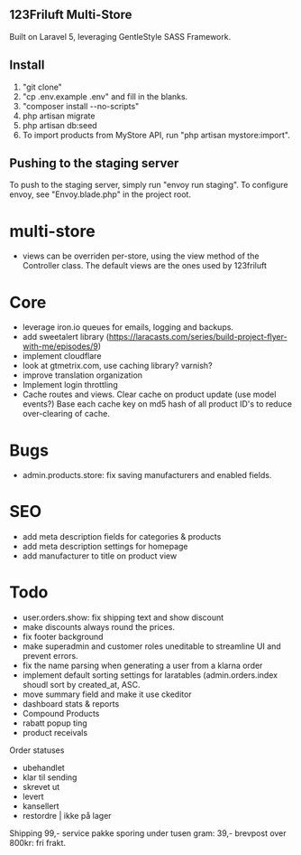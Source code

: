 ## 123Friluft Multi-Store
Built on Laravel 5, leveraging GentleStyle SASS Framework.

## Install

1. "git clone"
2. "cp .env.example .env" and fill in the blanks.
3. "composer install --no-scripts"
4. php artisan migrate
5. php artisan db:seed
8. To import products from MyStore API, run "php artisan mystore:import".

## Pushing to the staging server
To push to the staging server, simply run "envoy run staging".
To configure envoy, see "Envoy.blade.php" in the project root.

# multi-store
- views can be overriden per-store, using the view method of the Controller class. The default views are the ones used by 123friluft

# Core
- leverage iron.io queues for emails, logging and backups.
- add sweetalert library (https://laracasts.com/series/build-project-flyer-with-me/episodes/9)
- implement cloudflare
- look at gtmetrix.com, use caching library? varnish?
- improve translation organization
- Implement login throttling
- Cache routes and views. Clear cache on product update (use model events?) Base each cache key on md5 hash of all product ID's to reduce over-clearing of cache.

# Bugs
- admin.products.store: fix saving manufacturers and enabled fields.

# SEO
- add meta description fields for categories & products
- add meta description settings for homepage
- add manufacturer to title on product view

# Todo
- user.orders.show: fix shipping text and show discount
- make discounts always round the prices.
- fix footer background
- make superadmin and customer roles uneditable to streamline UI and prevent errors.
- fix the name parsing when generating a user from a klarna order
- implement default sorting settings for laratables (admin.orders.index shoudl sort by created_at, ASC.
- move summary field and make it use ckeditor
- dashboard stats & reports
- Compound Products
- rabatt popup ting
- product receivals

Order statuses
- ubehandlet
- klar til sending
- skrevet ut
- levert
- kansellert
- restordre | ikke på lager

Shipping
99,- service pakke sporing
under tusen gram: 39,- brevpost
over 800kr: fri frakt.